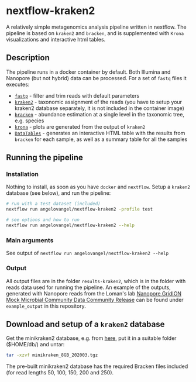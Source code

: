 # nextflow-kraken2

A relatively simple metagenomics analysis pipeline written in nextflow. The pipeline is based on `kraken2` and `bracken`, and is supplemented with `Krona` visualizations and interactive html tables.

## Description

The pipeline runs in a docker container by default. Both Illumina and Nanopore (but not hybrid) data can be processed. For a set of `fastq` files it executes:

- [`fastp`](https://github.com/OpenGene/fastp) - filter and trim reads with default parameters
- [`kraken2`](http://ccb.jhu.edu/software/kraken2/) - taxonomic assignment of the reads (you have to setup your kraken2 database separately, it is not included in the container image)
- [`bracken`](http://ccb.jhu.edu/software/bracken/) - abundance estimation at a single level in the taxonomic tree, e.g. species
- [`krona`](https://github.com/marbl/Krona/wiki) - plots are generated from the output of `kraken2`
- [`DataTables`](https://datatables.net/) - generates an interactive HTML table with the results from `bracken` for each sample, as well as a summary table for all the samples

## Running the pipeline

### Installation

Nothing to install, as soon as you have `docker` and `nextflow`. Setup a `kraken2` database (see below), and run the pipeline:

```bash
# run with a test dataset (included)
nextflow run angelovangel/nextflow-kraken2 -profile test

# see options and how to run
nextflow run angelovangel/nextflow-kraken2 --help

```

### Main arguments

See output of `nextflow run angelovangel/nextflow-kraken2 --help`

### Output

All output files are in the folder `results-kraken2`, which is in the folder with reads data used for running the pipeline. An example of the outputs, generated with Nanopore reads from the Loman's lab [Nanopore GridION Mock Microbial Community Data Community Release](https://github.com/LomanLab/mockcommunity) can be found under `example_output` in this repository.

## Download and setup of a `kraken2` database

Get the minikraken2 database, e.g. from [here](https://ccb.jhu.edu/software/kraken2/index.shtml?t=downloads), put it in a suitable folder ($HOME/db/) and untar:

```bash
tar -xzvf minikraken_8GB_202003.tgz
```
The pre-built minikraken2 database has the required Bracken files included (for read lengths 50, 100, 150, 200 and 250). 